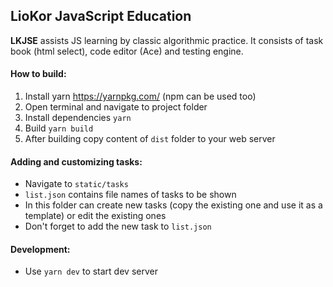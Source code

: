 ## LioKor JavaScript Education

**LKJSE** assists JS learning by classic algorithmic practice. It consists of task book (html select), code editor (Ace) and testing engine.

#### How to build:
1. Install yarn https://yarnpkg.com/ (npm can be used too)
2. Open terminal and navigate to project folder
3. Install dependencies ```yarn```
4. Build ```yarn build```
5. After building copy content of ```dist``` folder to your web server

#### Adding and customizing tasks:
* Navigate to ```static/tasks```
* ```list.json``` contains file names of tasks to be shown
* In this folder can create new tasks (copy the existing one and use it as a template) or edit the existing ones
* Don't forget to add the new task to ```list.json```

#### Development:
* Use ```yarn dev``` to start dev server
